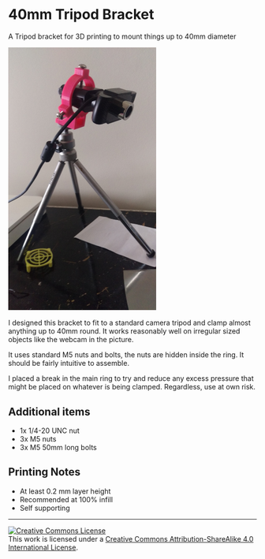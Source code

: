 # 40mm Tripod Bracket
A Tripod bracket for 3D printing to mount things up to 40mm diameter

<img src="https://raw.githubusercontent.com/Nimalan-Nandapalan/40mm-Tripod-Bracket/master/IMAG0109.jpg" width="300px;" />

I designed this bracket to fit to a standard camera tripod and clamp almost anything up to 40mm round. It works reasonably well on irregular sized objects like the webcam in the picture. 

It uses standard M5 nuts and bolts, the nuts are hidden inside the ring. It should be fairly intuitive to assemble.

I placed a break in the main ring to try and reduce any excess pressure that might be placed on whatever is being clamped. Regardless, use at own risk.

## Additional items
* 1x 1/4-20 UNC nut
* 3x M5 nuts
* 3x M5 50mm long bolts 

## Printing Notes
* At least 0.2 mm layer height
* Recommended at 100% infill
* Self supporting

---

<a rel="license" href="http://creativecommons.org/licenses/by-sa/4.0/">
	<img alt="Creative Commons License" style="border-width:0" src="https://i.creativecommons.org/l/by-sa/4.0/88x31.png" />
</a>
<br />
This work is licensed under a <a rel="license" href="http://creativecommons.org/licenses/by-sa/4.0/">Creative Commons Attribution-ShareAlike 4.0 International License</a>.